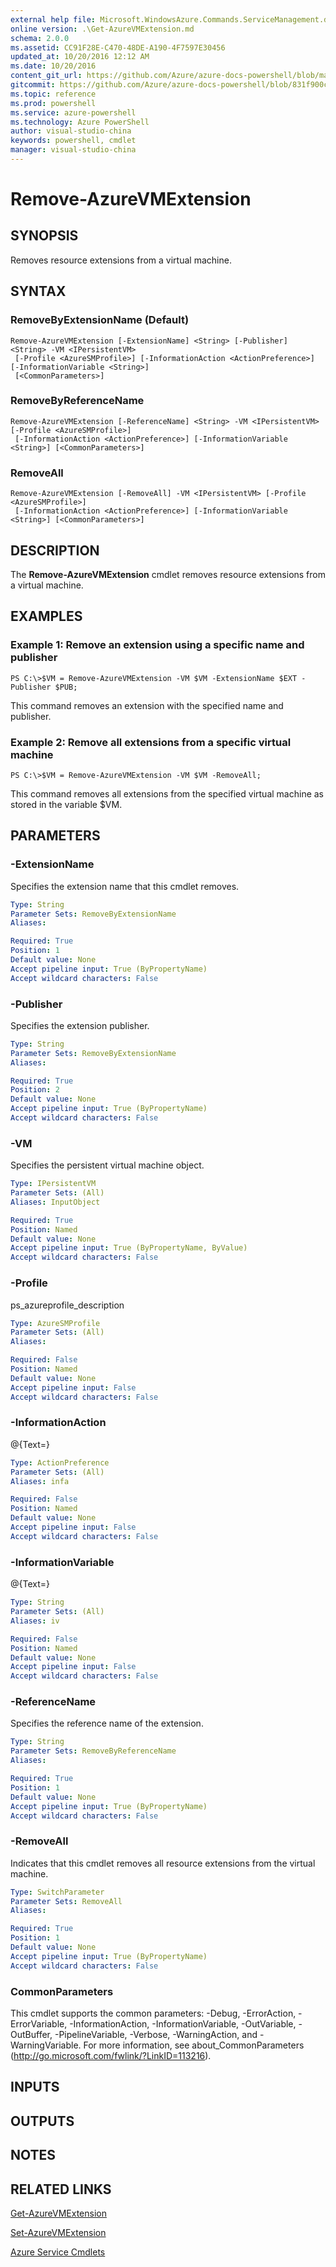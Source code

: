 ```yaml
---
external help file: Microsoft.WindowsAzure.Commands.ServiceManagement.dll-Help.xml
online version: .\Get-AzureVMExtension.md
schema: 2.0.0
ms.assetid: CC91F28E-C470-48DE-A190-4F7597E30456
updated_at: 10/20/2016 12:12 AM
ms.date: 10/20/2016
content_git_url: https://github.com/Azure/azure-docs-powershell/blob/master/azureps-cmdlets-docs/ServiceManagement/Azure.Service/v1.6.1/Remove-AzureVMExtension.md
gitcommit: https://github.com/Azure/azure-docs-powershell/blob/831f900c1a4babea8fcc8817cfbc25252a1aa872/azureps-cmdlets-docs/ServiceManagement/Azure.Service/v1.6.1/Remove-AzureVMExtension.md
ms.topic: reference
ms.prod: powershell
ms.service: azure-powershell
ms.technology: Azure PowerShell
author: visual-studio-china
keywords: powershell, cmdlet
manager: visual-studio-china
---
```


# Remove-AzureVMExtension

## SYNOPSIS
Removes resource extensions from a virtual machine.

## SYNTAX

### RemoveByExtensionName (Default)
```
Remove-AzureVMExtension [-ExtensionName] <String> [-Publisher] <String> -VM <IPersistentVM>
 [-Profile <AzureSMProfile>] [-InformationAction <ActionPreference>] [-InformationVariable <String>]
 [<CommonParameters>]
```

### RemoveByReferenceName
```
Remove-AzureVMExtension [-ReferenceName] <String> -VM <IPersistentVM> [-Profile <AzureSMProfile>]
 [-InformationAction <ActionPreference>] [-InformationVariable <String>] [<CommonParameters>]
```

### RemoveAll
```
Remove-AzureVMExtension [-RemoveAll] -VM <IPersistentVM> [-Profile <AzureSMProfile>]
 [-InformationAction <ActionPreference>] [-InformationVariable <String>] [<CommonParameters>]
```

## DESCRIPTION
The **Remove-AzureVMExtension** cmdlet removes resource extensions from a virtual machine.

## EXAMPLES

### Example 1: Remove an extension using a specific name and publisher
```
PS C:\>$VM = Remove-AzureVMExtension -VM $VM -ExtensionName $EXT -Publisher $PUB;
```

This command removes an extension with the specified name and publisher.

### Example 2: Remove all extensions from a specific virtual machine
```
PS C:\>$VM = Remove-AzureVMExtension -VM $VM -RemoveAll;
```

This command removes all extensions from the specified virtual machine as stored in the variable $VM.

## PARAMETERS

### -ExtensionName
Specifies the extension name that this cmdlet removes.

```yaml
Type: String
Parameter Sets: RemoveByExtensionName
Aliases: 

Required: True
Position: 1
Default value: None
Accept pipeline input: True (ByPropertyName)
Accept wildcard characters: False
```

### -Publisher
Specifies the extension publisher.

```yaml
Type: String
Parameter Sets: RemoveByExtensionName
Aliases: 

Required: True
Position: 2
Default value: None
Accept pipeline input: True (ByPropertyName)
Accept wildcard characters: False
```

### -VM
Specifies the persistent virtual machine object.

```yaml
Type: IPersistentVM
Parameter Sets: (All)
Aliases: InputObject

Required: True
Position: Named
Default value: None
Accept pipeline input: True (ByPropertyName, ByValue)
Accept wildcard characters: False
```

### -Profile
ps_azureprofile_description

```yaml
Type: AzureSMProfile
Parameter Sets: (All)
Aliases: 

Required: False
Position: Named
Default value: None
Accept pipeline input: False
Accept wildcard characters: False
```

### -InformationAction
@{Text=}

```yaml
Type: ActionPreference
Parameter Sets: (All)
Aliases: infa

Required: False
Position: Named
Default value: None
Accept pipeline input: False
Accept wildcard characters: False
```

### -InformationVariable
@{Text=}

```yaml
Type: String
Parameter Sets: (All)
Aliases: iv

Required: False
Position: Named
Default value: None
Accept pipeline input: False
Accept wildcard characters: False
```

### -ReferenceName
Specifies the reference name of the extension.

```yaml
Type: String
Parameter Sets: RemoveByReferenceName
Aliases: 

Required: True
Position: 1
Default value: None
Accept pipeline input: True (ByPropertyName)
Accept wildcard characters: False
```

### -RemoveAll
Indicates that this cmdlet removes all resource extensions from the virtual machine.

```yaml
Type: SwitchParameter
Parameter Sets: RemoveAll
Aliases: 

Required: True
Position: 1
Default value: None
Accept pipeline input: True (ByPropertyName)
Accept wildcard characters: False
```

### CommonParameters
This cmdlet supports the common parameters: -Debug, -ErrorAction, -ErrorVariable, -InformationAction, -InformationVariable, -OutVariable, -OutBuffer, -PipelineVariable, -Verbose, -WarningAction, and -WarningVariable. For more information, see about_CommonParameters (http://go.microsoft.com/fwlink/?LinkID=113216).

## INPUTS

## OUTPUTS

## NOTES

## RELATED LINKS

[Get-AzureVMExtension](.\Get-AzureVMExtension.md)

[Set-AzureVMExtension](.\Set-AzureVMExtension.md)

[Azure Service Cmdlets](.\Azure.Service.md)


